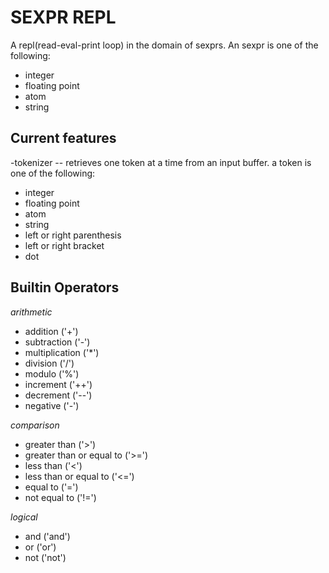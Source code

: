 SEXPR REPL
==========

A repl(read-eval-print loop) in the domain of sexprs. An sexpr is one of the following:

* integer
* floating point
* atom
* string

Current features
----------------

-tokenizer -- retrieves one token at a time from an input buffer. a token is one of the following:

* integer
* floating point
* atom
* string
* left or right parenthesis
* left or right bracket
* dot

Builtin Operators
-----------------

*arithmetic*
* addition ('+')
* subtraction ('-')
* multiplication ('\*')
* division ('/')
* modulo ('%')
* increment ('++')
* decrement ('--')
* negative ('-')

*comparison*
* greater than ('>')
* greater than or equal to ('>=')
* less than ('<')
* less than or equal to ('<=')
* equal to ('=')
* not equal to ('!=')

*logical*
* and ('and')
* or ('or')
* not ('not')
